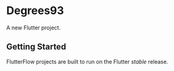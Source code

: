 # Degrees93

A new Flutter project.

## Getting Started

FlutterFlow projects are built to run on the Flutter _stable_ release.
